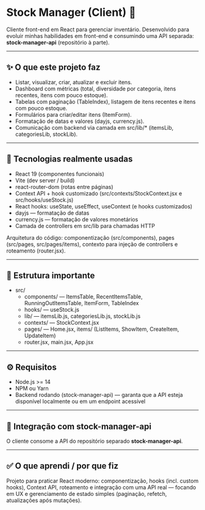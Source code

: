 # Stock Manager (Client) 🚀

Cliente front-end em React para gerenciar inventário. Desenvolvido para evoluir minhas habilidades em front-end e consumindo uma API separada: **stock-manager-api** (repositório à parte).

---

## ✨ O que este projeto faz
- Listar, visualizar, criar, atualizar e excluir itens.
- Dashboard com métricas (total, diversidade por categoria, itens recentes, itens com pouco estoque).
- Tabelas com paginação (TableIndex), listagem de itens recentes e itens com pouco estoque.
- Formulários para criar/editar itens (ItemForm).
- Formatação de datas e valores (dayjs, currency.js).
- Comunicação com backend via camada em src/lib/* (itemsLib, categoriesLib, stockLib).

---

## 🧰 Tecnologias realmente usadas
- React 19 (componentes funcionais)
- Vite (dev server / build)
- react-router-dom (rotas entre páginas)
- Context API + hook customizado (src/contexts/StockContext.jsx e src/hooks/useStock.js)
- React hooks: useState, useEffect, useContext (e hooks customizados)
- dayjs — formatação de datas
- currency.js — formatação de valores monetários
- Camada de controllers em src/lib para chamadas HTTP

Arquitetura do código: componentização (src/components), pages (src/pages, src/pages/items), contexto para injeção de controllers e roteamento (router.jsx).

---

## 📁 Estrutura importante
- src/
  - components/ — ItemsTable, RecentItemsTable, RunningOutItemsTable, ItemForm, TableIndex
  - hooks/ — useStock.js
  - lib/ — itemsLib.js, categoriesLib.js, stockLib.js
  - contexts/ — StockContext.jsx
  - pages/ — Home.jsx, items/ (ListItems, ShowItem, CreateItem, UpdateItem)
  - router.jsx, main.jsx, App.jsx

---

## ⚙️ Requisitos
- Node.js >= 14
- NPM ou Yarn
- Backend rodando (stock-manager-api) — garanta que a API esteja disponível localmente ou em um endpoint acessível

---

## 🔗 Integração com stock-manager-api
O cliente consome a API do repositório separado **stock-manager-api**.

---

## ✅ O que aprendi / por que fiz
Projeto para praticar React moderno: componentização, hooks (incl. custom hooks), Context API, roteamento e integração com uma API real — focando em UX e gerenciamento de estado simples (paginação, refetch, atualizações após mutações).
